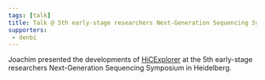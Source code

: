 ```yaml
---
tags: [talk]
title: Talk @ 5th early-stage researchers Next-Generation Sequencing Symposium
supporters:
 - denbi
---
```


Joachim presented the developments of [HiCExplorer](https://hicexplorer.readthedocs.io/en/latest/) at the 5th early-stage researchers Next-Generation Sequencing Symposium in Heidelberg.
